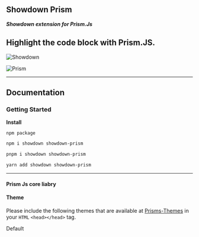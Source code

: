 
## Showdown Prism

***Showdown extension for Prism.Js***

Highlight the code block with Prism.JS.
---

![Showdown](https://raw.githubusercontent.com/showdownjs/logo/master/dist/logo.readme.png)

![Prism](https://encrypted-tbn0.gstatic.com/images?q=tbn:ANd9GcSbjWKYf_38hFwIwCIsKaqoUrbVIm6UaNw1Ww&s)   

---
## Documentation

### Getting Started

**Install**

`npm package`

```bash
npm i showdown showdown-prism
```

```bash
pnpm i showdown showdown-prism
```

```bash
yarn add showdown showdown-prism
```

---



#### Prism Js core liabry


#### Theme

Please include the following themes that are available at [Prisms-Themes](https://github.com/PrismJS/prism-themes) in your `HTML` `<head></head>` tag.

Default 